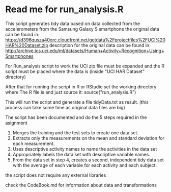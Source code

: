 # Read me for run_analysis.R

This script generates tidy data based on data collected from the accelerometers 
from the Samsung Galaxy S smartphone the original data can be found in: 
https://d396qusza40orc.cloudfront.net/getdata%2Fprojectfiles%2FUCI%20HAR%20Dataset.zip 
description for the original data can be found in:
http://archive.ics.uci.edu/ml/datasets/Human+Activity+Recognition+Using+Smartphones 

For Run_analysis script to work the UCI zip file must be expanded and the R script must be 
placed where the data is (inside "UCI HAR Dataset" directory)

After that for running the script in R or RStudio set the working directory where The R file is
and just source it: 
	source("run_analysis.R")

This will run the script and generate a file tidyData.txt as result. (this process can take some time as original data files are big)

The script has been documented and do the 5 steps required in the asignment 

1. Merges the training and the test sets to create one data set.
2. Extracts only the measurements on the mean and standard deviation for each measurement. 
3. Uses descriptive activity names to name the activities in the data set
4. Appropriately labels the data set with descriptive variable names. 
5. From the data set in step 4, creates a second, independent tidy data set with the average of each variable for each activity and each subject.

the script does not require any external libraries

check the CodeBook.md for information about data and transformations
